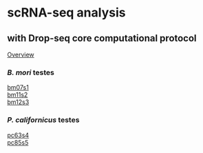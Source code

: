 # scRNA-seq analysis
## with Drop-seq core computational protocol
[Overview](https://nbviewer.org/github/bulahwoo/scrna/blob/main/summary.html)  
  
### _B. mori_ testes
[bm07s1](https://nbviewer.org/github/bulahwoo/scrna/blob/main/data/dropseq/bm07s1_dropseq.html)  
[bm11s2](https://nbviewer.org/github/bulahwoo/scrna/blob/main/data/dropseq/bm11s2_dropseq.html)  
[bm12s3](https://nbviewer.org/github/bulahwoo/scrna/blob/main/data/dropseq/bm12s3_dropseq.html)  
  
### _P. californicus_ testes
[pc63s4](https://nbviewer.org/github/bulahwoo/scrna/blob/main/data/dropseq/pc63s4_dropseq.html)  
[pc85s5](https://nbviewer.org/github/bulahwoo/scrna/blob/main/data/dropseq/pc85s5_dropseq.html)  
<!--
### _B. mori_ testes
bm07s1 [notebook](data/dropseq/bm07s1_dropseq.ipynb) | [html](data/dropseq/bm07s1_dropseq.html)  
bm11s2 [notebook](data/dropseq/bm11s2_dropseq.ipynb) | [html](data/dropseq/bm11s2_dropseq.html)  
bm12s3 [notebook](data/dropseq/bm12s3_dropseq.ipynb) | [html](data/dropseq/bm12s3_dropseq.html)  
  
### _P. californicus_ testes
pc63s4 [notebook](data/dropseq/pc63s4_dropseq.ipynb) | [html](data/dropseq/pc63s4_dropseq.html)  
pc85s5 [notebook](data/dropseq/pc85s5_dropseq.ipynb) | [html](data/dropseq/pc85s5_dropseq.html)  
-->
